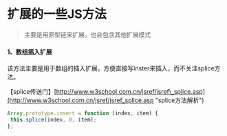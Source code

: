 # 扩展的一些JS方法

> 主要是用原型链来扩展，也会包含其他扩展模式

#### 1、数组插入扩展

该方法主要是用于数组的插入扩展，方便直接写inster来插入，而不关注splice方法。

【splice传送门】[http://www.w3school.com.cn/jsref/jsref\_splice.asp](http://www.w3school.com.cn/jsref/jsref_splice.asp "splice方法解析")

```js
Array.prototype.insert = function (index, item) {  
 this.splice(index, 0, item);  
};
```



